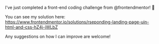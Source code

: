 I've just completed a front-end coding challenge from @frontendmentor! 🎉

You can see my solution here: https://www.frontendmentor.io/solutions/rseponding-landing-page-uin-html-and-css-hZ4j-jWLbZ

Any suggestions on how I can improve are welcome!
